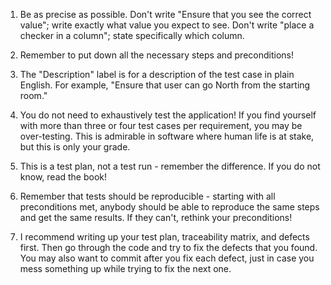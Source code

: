 1. Be as precise as possible.  Don't write "Ensure that you see the correct value"; write exactly what value you expect to see.  Don't write "place a checker in a column"; state specifically which column.

2. Remember to put down all the necessary steps and preconditions!

3. The "Description" label is for a description of the test case in plain English.  For example, "Ensure that user can go North from the starting room."

4. You do not need to exhaustively test the application!  If you find yourself with more than three or four test cases per requirement, you may be over-testing.  This is admirable in software where human life is at stake, but this is only your grade.

5. This is a test plan, not a test run - remember the difference.  If you do not know, read the book!

6. Remember that tests should be reproducible - starting with all preconditions met, anybody should be able to reproduce the same steps and get the same results.  If they can't, rethink your preconditions!

7. I recommend writing up your test plan, traceability matrix, and defects first.  Then go through the code and try to fix the defects that you found.  You may also want to commit after you fix each defect, just in case you mess something up while trying to fix the next one.